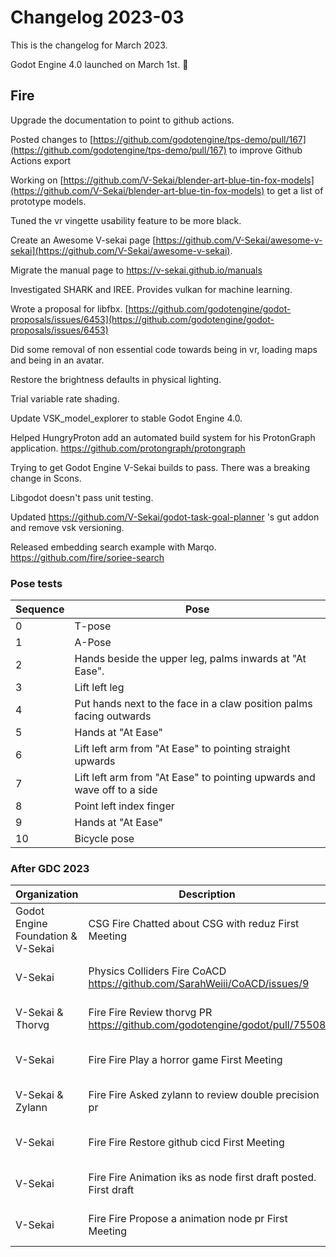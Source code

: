 # Changelog 2023-03

This is the changelog for March 2023.

Godot Engine 4.0 launched on March 1st. 🎉

## Fire

Upgrade the documentation to point to github actions.

Posted changes to [https://github.com/godotengine/tps-demo/pull/167](https://github.com/godotengine/tps-demo/pull/167) to improve Github Actions export

Working on [https://github.com/V-Sekai/blender-art-blue-tin-fox-models](https://github.com/V-Sekai/blender-art-blue-tin-fox-models) to get a list of prototype models.

Tuned the vr vingette usability feature to be more black.

Create an Awesome V-sekai page [https://github.com/V-Sekai/awesome-v-sekai](https://github.com/V-Sekai/awesome-v-sekai).

Migrate the manual page to https://v-sekai.github.io/manuals

Investigated SHARK and IREE. Provides vulkan for machine learning.

Wrote a proposal for libfbx. [https://github.com/godotengine/godot-proposals/issues/6453](https://github.com/godotengine/godot-proposals/issues/6453)

Did some removal of non essential code towards being in vr, loading maps and being in an avatar.

Restore the brightness defaults in physical lighting.

Trial variable rate shading.

Update VSK_model_explorer to stable Godot Engine 4.0.

Helped HungryProton add an automated build system for his ProtonGraph application. https://github.com/protongraph/protongraph

Trying to get Godot Engine V-Sekai builds to pass. There was a breaking change in Scons.

Libgodot doesn't pass unit testing.

Updated https://github.com/V-Sekai/godot-task-goal-planner 's gut addon and remove vsk versioning.

Released embedding search example with Marqo. https://github.com/fire/soriee-search

### Pose tests

 Sequence | Pose 
---|---
 0 | T-pose 
 1 | A-Pose 
 2 | Hands beside the upper leg, palms inwards at "At Ease".
 3 | Lift left leg 
 4 | Put hands next to the face in a claw position palms facing outwards 
 5 | Hands at "At Ease" 
 6 | Lift left arm from "At Ease" to pointing straight upwards 
 7 | Lift left arm from "At Ease" to pointing upwards and wave off to a side
 8 | Point left index finger 
 9 | Hands at "At Ease" 
 10 | Bicycle pose 
 
### After GDC 2023
 
Organization | Description | date
---|---|---
Godot Engine Foundation & V-Sekai | CSG	Fire	Chatted about CSG with reduz	First Meeting	|	2023-03-30 00:00:00
V-Sekai | Physics Colliders	Fire	CoACD https://github.com/SarahWeiii/CoACD/issues/9	| 2023-03-30 00:00:00
V-Sekai & Thorvg | Fire 	Fire	Review thorvg PR https://github.com/godotengine/godot/pull/75508	|	2023-03-30 00:00:00
V-Sekai | Fire	Fire	Play a horror game	First Meeting	|	2023-03-30 00:00:00
V-Sekai & Zylann | Fire	Fire	Asked zylann to review double precision pr |	2023-03-30 00:00:00			
V-Sekai | Fire	Fire	Restore github cicd	First Meeting	|	2023-03-30 00:00:00
V-Sekai | Fire	Fire	Animation iks as node first draft posted.	First draft	|	2023-03-30 00:00:00
V-Sekai | Fire	Fire	Propose a animation node pr	First Meeting	|	2023-03-30 00:00:00
